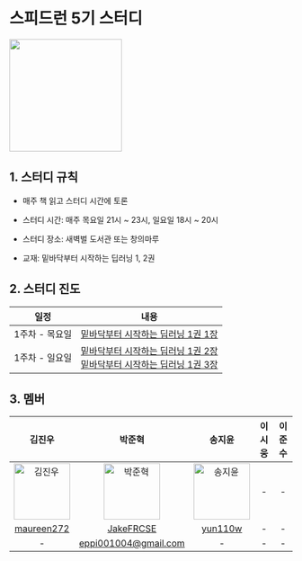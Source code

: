 # 스피드런 5기 스터디

<img src="https://github.com/WegraLee/deep-learning-from-scratch/blob/master/cover_image.jpg" width="200" align="center">

## 1. 스터디 규칙

- 매주 책 읽고 스터디 시간에 토론

- 스터디 시간: 매주 목요일 21시 ~ 23시, 일요일 18시 ~  20시

- 스터디 장소: 새벽벌 도서관 또는 창의마루

- 교재: 밑바닥부터 시작하는 딥러닝 1, 2권




## 2. 스터디 진도
|일정|내용|
|--|--|
|1주차 - 목요일|[밑바닥부터 시작하는 딥러닝 1권 1장](https://github.com/JakeFRCSE/SpeedLearn05/tree/master/src/ch01)|
|1주차 - 일요일|[밑바닥부터 시작하는 딥러닝 1권 2장](https://github.com/JakeFRCSE/SpeedLearn05/tree/master/src/ch02) <br> [밑바닥부터 시작하는 딥러닝 1권 3장](https://github.com/JakeFRCSE/SpeedLearn05/tree/master/src/ch03)|


## 3. 멤버
| 김진우 | 박준혁 | 송지윤 | 이시웅 | 이준수 |
|:-------:|:-------:|:-------:| :------: | :------: |
|<a href="https://github.com/maureen272"><img width="100px" alt="김진우" src="https://avatars.githubusercontent.com/u/105576797?v=4" /></a> | <a href="https://github.com/JakeFRCSE"><img width="100px" alt="박준혁" src="https://avatars.githubusercontent.com/u/162955476?v=4" /></a> | <a href="https://github.com/yun110w"><img width="100px" alt="송지윤" src="https://avatars.githubusercontent.com/u/169134363?v=4" /></a> | - | - |
| [maureen272](https://github.com/maureen272) | [JakeFRCSE](https://github.com/JakeFRCSE) | [yun110w](https://github.com/yun110w) | - | - |
| - | eppi001004@gmail.com | - | - | - |